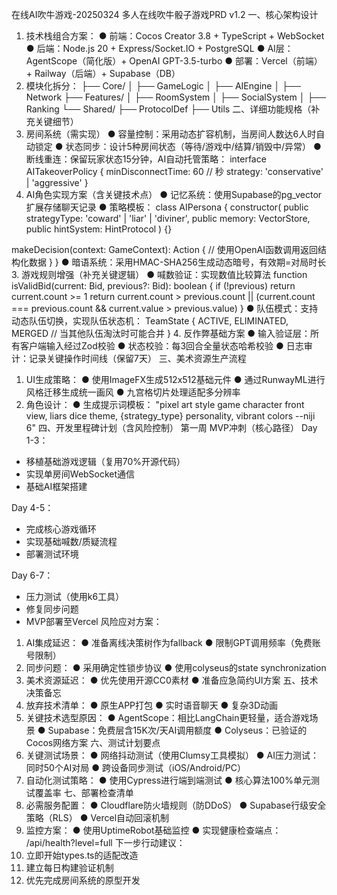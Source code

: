 在线AI吹牛游戏-20250324
多人在线吹牛骰子游戏PRD v1.2
一、核心架构设计
1. 技术栈组合方案：
● 前端：Cocos Creator 3.8 + TypeScript + WebSocket
● 后端：Node.js 20 + Express/Socket.IO + PostgreSQL
● AI层：AgentScope（简化版）+ OpenAI GPT-3.5-turbo
● 部署：Vercel（前端）+ Railway（后端）+ Supabase（DB）
2. 模块化拆分：
├── Core/
│   ├── GameLogic
│   ├── AIEngine
│   ├── Network
├── Features/
│   ├── RoomSystem
│   ├── SocialSystem
│   ├── Ranking
└── Shared/
    ├── ProtocolDef
    ├── Utils
二、详细功能规格（补充关键细节）
1. 房间系统（需实现）
● 容量控制：采用动态扩容机制，当房间人数达6人时自动锁定
● 状态同步：设计5种房间状态（等待/游戏中/结算/销毁中/异常）
● 断线重连：保留玩家状态15分钟，AI自动托管策略：
interface AITakeoverPolicy {
  minDisconnectTime: 60 // 秒
  strategy: 'conservative' | 'aggressive' 
}
2. AI角色实现方案（含关键技术点）
● 记忆系统：使用Supabase的pg_vector扩展存储聊天记录
● 策略模板：
class AIPersona {
  constructor(
    public strategyType: 'coward' | 'liar' | 'diviner',
    public memory: VectorStore,
    public hintSystem: HintProtocol
  ) {}
  
  makeDecision(context: GameContext): Action {
    // 使用OpenAI函数调用返回结构化数据
  }
}
● 暗语系统：采用HMAC-SHA256生成动态暗号，有效期=对局时长
3. 游戏规则增强（补充关键逻辑）
● 喊数验证：实现数值比较算法
function isValidBid(current: Bid, previous?: Bid): boolean {
  if (!previous) return current.count >= 1
  return current.count > previous.count || 
        (current.count === previous.count && current.value > previous.value)
}
● 队伍模式：支持动态队伍切换，实现队伍状态机：
TeamState {
  ACTIVE,
  ELIMINATED,
  MERGED // 当其他队伍淘汰时可能合并
}
4. 反作弊基础方案
● 输入验证层：所有客户端输入经过Zod校验
● 状态校验：每3回合全量状态哈希校验
● 日志审计：记录关键操作时间线（保留7天）
三、美术资源生产流程
1. UI生成策略：
● 使用ImageFX生成512x512基础元件
● 通过RunwayML进行风格迁移生成统一画风
● 九宫格切片处理适配多分辨率
2. 角色设计：
● 生成提示词模板：
"pixel art style game character front view, liars dice theme, {strategy_type} personality, vibrant colors --niji 6"
四、开发里程碑计划（含风险控制）
第一周 MVP冲刺（核心路径）
Day 1-3：
- 移植基础游戏逻辑（复用70%开源代码）
- 实现单房间WebSocket通信
- 基础AI框架搭建

Day 4-5：
- 完成核心游戏循环
- 实现基础喊数/质疑流程
- 部署测试环境

Day 6-7：
- 压力测试（使用k6工具）
- 修复同步问题
- MVP部署至Vercel
风险应对方案：
1. AI集成延迟：
● 准备离线决策树作为fallback
● 限制GPT调用频率（免费账号限制）
2. 同步问题：
● 采用确定性锁步协议
● 使用colyseus的state synchronization
3. 美术资源延迟：
● 优先使用开源CC0素材
● 准备应急简约UI方案
五、技术决策备忘
1. 放弃技术清单：
● 原生APP打包
● 实时语音聊天
● 复杂3D动画
2. 关键技术选型原因：
● AgentScope：相比LangChain更轻量，适合游戏场景
● Supabase：免费层含15K次/天AI调用额度
● Colyseus：已验证的Cocos网络方案
六、测试计划要点
1. 关键测试场景：
● 网络抖动测试（使用Clumsy工具模拟）
● AI压力测试：同时50个AI对局
● 跨设备同步测试（iOS/Android/PC）
2. 自动化测试策略：
● 使用Cypress进行端到端测试
● 核心算法100%单元测试覆盖率
七、部署检查清单
1. 必需服务配置：
● Cloudflare防火墙规则（防DDoS）
● Supabase行级安全策略（RLS）
● Vercel自动回滚机制
2. 监控方案：
● 使用UptimeRobot基础监控
● 实现健康检查端点：
/api/health?level=full
下一步行动建议：
1. 立即开始types.ts的适配改造
2. 建立每日构建验证机制
3. 优先完成房间系统的原型开发


